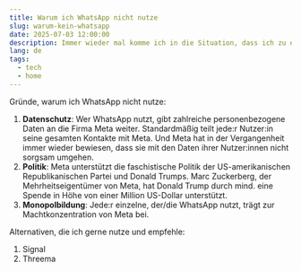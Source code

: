 ```yaml
---
title: Warum ich WhatsApp nicht nutze
slug: warum-kein-whatsapp
date: 2025-07-03 12:00:00
description: Immer wieder mal komme ich in die Situation, dass ich zu einer WhatsApp-Gruppe eingeladen werde. Hier erkläre ich, warum ich WhatsApp nicht nutze und was ich stattdessen empfehle.
lang: de
tags:
  - tech
  - home
---
```


Gründe, warum ich WhatsApp nicht nutze:

1. **Datenschutz**: Wer WhatsApp nutzt, gibt zahlreiche personenbezogene Daten an die Firma Meta weiter. Standardmäßig teilt jede:r Nutzer:in seine gesamten Kontakte mit Meta. Und Meta hat in der Vergangenheit immer wieder bewiesen, dass sie mit den Daten ihrer Nutzer:innen nicht sorgsam umgehen.
2. **Politik**: Meta unterstützt die faschistische Politik der US-amerikanischen Republikanischen Partei und Donald Trumps. Marc Zuckerberg, der Mehrheitseigentümer von Meta, hat Donald Trump durch mind. eine Spende in Höhe von einer Million US-Dollar unterstützt.
3. **Monopolbildung**: Jede:r einzelne, der/die WhatsApp nutzt, trägt zur Machtkonzentration von Meta bei.

Alternativen, die ich gerne nutze und empfehle:

1. Signal
2. Threema

